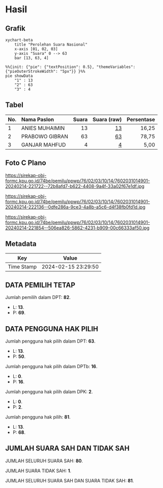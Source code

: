 # Hasil

## Grafik

```mermaid
xychart-beta
    title "Perolehan Suara Nasional"
    x-axis [01, 02, 03]
    y-axis "Suara" 0 --> 63
    bar [13, 63, 4]
```

```mermaid
%%{init: {"pie": {"textPosition": 0.5}, "themeVariables": {"pieOuterStrokeWidth": "5px"}} }%%
pie showData
    "1" : 13
    "2" : 63
    "3" : 4
```

## Tabel

| No. | Nama Paslon    | Suara | Suara (raw) | Persentase |
|:--- |:-------------- | -----:| -----------:| ----------:|
| 1   | ANIES MUHAIMIN | 13    | [13][p-1]   | 16,25      |
| 2   | PRABOWO GIBRAN | 63    | [63][p-2]   | 78,75      |
| 3   | GANJAR MAHFUD  | 4     | [4][p-3]    | 5,00       |


[p-1]: https://github.com/gigit-pemilu/pemilu-2024/blob/main/pilpres/hitung-suara/sub/76-sulawesi-barat/sub/02-mamuju/sub/03-kalukku/sub/1014-sinyonyoi-selatan/sub/901-tps/sub/paslon-1.txt
[p-2]: https://github.com/gigit-pemilu/pemilu-2024/blob/main/pilpres/hitung-suara/sub/76-sulawesi-barat/sub/02-mamuju/sub/03-kalukku/sub/1014-sinyonyoi-selatan/sub/901-tps/sub/paslon-2.txt
[p-3]: https://github.com/gigit-pemilu/pemilu-2024/blob/main/pilpres/hitung-suara/sub/76-sulawesi-barat/sub/02-mamuju/sub/03-kalukku/sub/1014-sinyonyoi-selatan/sub/901-tps/sub/paslon-3.txt

## Foto C Plano

https://sirekap-obj-formc.kpu.go.id/74be/pemilu/ppwp/76/02/03/10/14/7602031014901-20240214-221722--72b8afd7-b622-4408-9a4f-33a02f67e1df.jpg

https://sirekap-obj-formc.kpu.go.id/74be/pemilu/ppwp/76/02/03/10/14/7602031014901-20240214-222136--0dfe286a-9ce3-4a8b-a5c6-d4f38fb0fd1d.jpg

https://sirekap-obj-formc.kpu.go.id/74be/pemilu/ppwp/76/02/03/10/14/7602031014901-20240214-221854--506ea826-5862-4231-b909-00c66333af50.jpg


## Metadata

| Key        | Value               |
| ---------- | ------------------- |
| Time Stamp | 2024-02-15 23:29:50 |


## DATA PEMILIH TETAP

Jumlah pemilih dalam DPT: **82**.
 * L: **13**.
 * P: **69**.

## DATA PENGGUNA HAK PILIH

Jumlah pengguna hak pilih dalam DPT: **63**.
 * L: **13**.
 * P: **50**.

Jumlah pengguna hak pilih dalam DPTb: **16**.
 * L: **0**.
 * P: **16**.

Jumlah pengguna hak pilih dalam DPK: **2**.
 * L: **0**.
 * P: **2**.

Jumlah pengguna hak pilih: **81**.
 * L: **13**.
 * P: **68**.

## JUMLAH SUARA SAH DAN TIDAK SAH

JUMLAH SELURUH SUARA SAH: **80**.

JUMLAH SUARA TIDAK SAH: **1**.

JUMLAH SELURUH SUARA SAH DAN SUARA TIDAK SAH: **81**.


